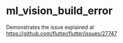 # ml_vision_build_error

Demonstrates the issue explained at https://github.com/flutter/flutter/issues/27747
